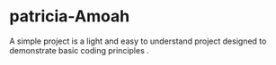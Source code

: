 # patricia-Amoah
A simple project is a light and easy to understand project designed to demonstrate basic coding principles .
